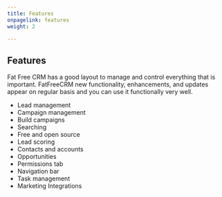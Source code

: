 ```yaml
---
title: Features
onpagelink: features
weight: 2

---
```


Features
--------

Fat Free CRM has a good layout to manage and control everything that is important. FatFreeCRM new functionality, enhancements, and updates appear on regular basis and you can use it functionally very well.

- Lead management
- Campaign management
- Build campaigns
- Searching
- Free and open source
- Lead scoring
- Contacts and accounts
- Opportunities
- Permissions tab
- Navigation bar
- Task management
- Marketing Integrations
 